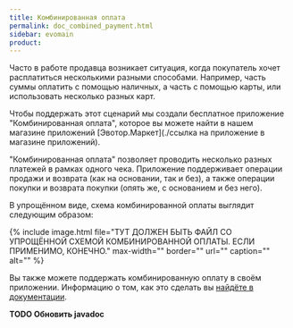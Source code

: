 ```yaml
---
title: Комбинированная оплата
permalink: doc_combined_payment.html
sidebar: evomain
product:
---
```


Часто в работе продавца возникает ситуация, когда покупатель хочет расплатиться несколькими разными способами. Например, часть суммы оплатить с помощью наличных, а часть с помощью карты, или использовать несколько разных карт.

Чтобы поддержать этот сценарий мы создали бесплатное приложение "Комбинированная оплата", которое вы можете найти в нашем магазине приложений [Эвотор.Маркет](./ссылка на приложение в магазине приложений).

"Комбинированная оплата" позволяет проводить несколько разных платежей в рамках одного чека. Приложение поддерживает операции продажи и возврата (как на основании, так и без), а также операции покупки и возврата покупки (опять же, с основанием и без него).

В упрощённом виде, схема комбинированной оплаты выглядит следующим образом:

{% include image.html file="ТУТ ДОЛЖЕН БЫТЬ ФАЙЛ СО УПРОЩЁННОЙ СХЕМОЙ КОМБИНИРОВАННОЙ ОПЛАТЫ. ЕСЛИ ПРИМЕНИМО, КОНЕЧНО." max-width="" border="" url="" caption="" alt="" %}

Вы также можете поддержать комбинированную оплату в своём приложении. Информацию о том, как это сделать вы [найдёте в документации](./doc_java_сombined_payment.html).


**TODO Обновить javadoc**
